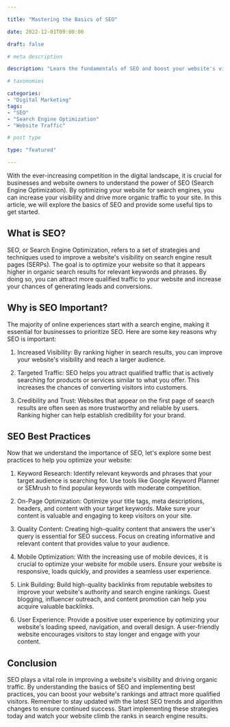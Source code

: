 ```yaml
---

title: "Mastering the Basics of SEO"

date: 2022-12-01T09:00:00

draft: false

# meta description

description: "Learn the fundamentals of SEO and boost your website's visibility on search engines."

# taxonomies

categories:
- "Digital Marketing"
tags:
- "SEO"
- "Search Engine Optimization"
- "Website Traffic"

# post type

type: "featured"

---
```


With the ever-increasing competition in the digital landscape, it is crucial for businesses and website owners to understand the power of SEO (Search Engine Optimization). By optimizing your website for search engines, you can increase your visibility and drive more organic traffic to your site. In this article, we will explore the basics of SEO and provide some useful tips to get started.

## What is SEO?

SEO, or Search Engine Optimization, refers to a set of strategies and techniques used to improve a website's visibility on search engine result pages (SERPs). The goal is to optimize your website so that it appears higher in organic search results for relevant keywords and phrases. By doing so, you can attract more qualified traffic to your website and increase your chances of generating leads and conversions.

## Why is SEO Important?

The majority of online experiences start with a search engine, making it essential for businesses to prioritize SEO. Here are some key reasons why SEO is important:

1. Increased Visibility: By ranking higher in search results, you can improve your website's visibility and reach a larger audience.

2. Targeted Traffic: SEO helps you attract qualified traffic that is actively searching for products or services similar to what you offer. This increases the chances of converting visitors into customers.

3. Credibility and Trust: Websites that appear on the first page of search results are often seen as more trustworthy and reliable by users. Ranking higher can help establish credibility for your brand.

## SEO Best Practices

Now that we understand the importance of SEO, let's explore some best practices to help you optimize your website:

1. Keyword Research: Identify relevant keywords and phrases that your target audience is searching for. Use tools like Google Keyword Planner or SEMrush to find popular keywords with moderate competition.

2. On-Page Optimization: Optimize your title tags, meta descriptions, headers, and content with your target keywords. Make sure your content is valuable and engaging to keep visitors on your site.

3. Quality Content: Creating high-quality content that answers the user's query is essential for SEO success. Focus on creating informative and relevant content that provides value to your audience.

4. Mobile Optimization: With the increasing use of mobile devices, it is crucial to optimize your website for mobile users. Ensure your website is responsive, loads quickly, and provides a seamless user experience.

5. Link Building: Build high-quality backlinks from reputable websites to improve your website's authority and search engine rankings. Guest blogging, influencer outreach, and content promotion can help you acquire valuable backlinks.

6. User Experience: Provide a positive user experience by optimizing your website's loading speed, navigation, and overall design. A user-friendly website encourages visitors to stay longer and engage with your content.

## Conclusion

SEO plays a vital role in improving a website's visibility and driving organic traffic. By understanding the basics of SEO and implementing best practices, you can boost your website's rankings and attract more qualified visitors. Remember to stay updated with the latest SEO trends and algorithm changes to ensure continued success. Start implementing these strategies today and watch your website climb the ranks in search engine results.
